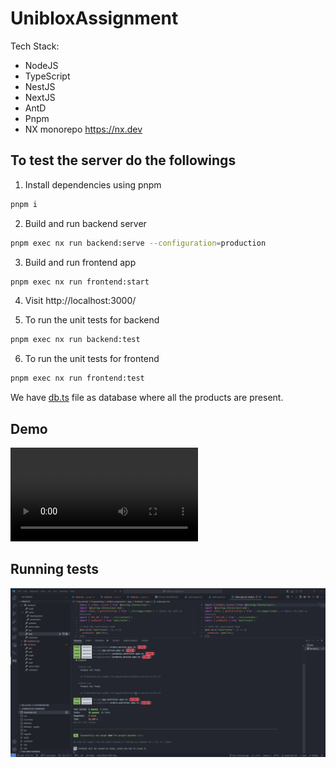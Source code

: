 # UnibloxAssignment

Tech Stack:

- NodeJS
- TypeScript
- NestJS
- NextJS
- AntD
- Pnpm
- NX monorepo https://nx.dev

## To test the server do the followings

1. Install dependencies using pnpm

```sh
pnpm i
```

2. Build and run backend server

```sh
pnpm exec nx run backend:serve --configuration=production
```

3. Build and run frontend app

```sh
pnpm exec nx run frontend:start
```

4. Visit http://localhost:3000/

5. To run the unit tests for backend

```sh
pnpm exec nx run backend:test
```

6. To run the unit tests for frontend

```sh
pnpm exec nx run frontend:test
```

We have [db.ts](./apps/backend/src/app/db.ts) file as database where all the products are present.

## Demo

![demo](./uniblox_demo.mp4)

## Running tests

![unit_test](./unit_test.gif)
